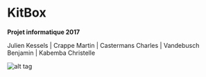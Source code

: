 # KitBox
**Projet informatique 2017**

Julien Kessels |
Crappe Martin |
Castermans Charles |
Vandebusch Benjamin |
Kabemba Christelle

![alt tag](https://lh3.googleusercontent.com/Z1CtHwnKsmHupNr7M8gcS4IRLT03ZBXfowzto7Gf5rpV5W2ytaFH05HeEeZHM09DIYRyVr07uhQVTG2guAgKfB-qXxW5YeharrE68KIq9EeDhCm9-edeygl7_dlsNnohj3ZHYML9naWFvrClCeAK1eRPV4zw_9YwOdNWa4geZScPyhcT02rOOdD-M4oZ6DCHFFEhn9Oq4C8h2vJLHfUDMJxMObpuQmatf6QywKuPHj-WTy66EcJH70YARrGIj3mL8zw6Gqa-3xERpFagaOdRq4o_uAxsTh1tfcTSvXOxWkbzFjMdjWxdQmK4LGx4smhJ3Ww-ARokSpGGZP7nUknCl_P_Azx0pzNJ29RvnPWEFQHFR3UewM5kUJQaINQNJxs8XX5GnTrzWFjvBDkHFAWKsaAzDtu_M_BGJVYrAOuNl455C6SL48vXwKXKiZ8YE8tkUBrmqj4S_UYqjGabAU4SA8jCU-emQr_0adfsV-6eCJb2ucE6tkxc9VOZ_zZGYibE3wC0c9LX65bqNHscIbKs5CxHEKjPeBoFNi9tf0scHSXkdXYa-d3gXVX9PP_si1bJQ5oLZgDoYoOSNdnVfjQKLJ75aLeDnGO1aYipDBirJJK3JjAJ2J1L=w1246-h730-no) 

